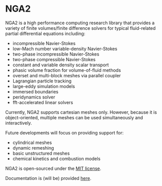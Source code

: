 # NGA2

NGA2 is a high performance computing research library that provides a variety of finite volumes/finite difference solvers for typical fluid-related partial differential equations including:
- incompressible Navier-Stokes
- low-Mach number variable-density Navier-Stokes
- two-phase incompressible Navier-Stokes
- two-phase compressible Navier-Stokes
- constant and variable density scalar transport
- phasic volume fraction for volume-of-fluid methods
- overset and multi-block meshes via parallel coupler
- Lagrangian particle tracking
- large-eddy simulation models
- immersed boundaries
- peridynamics solver
- fft-accelerated linear solvers

Currently, NGA2 supports cartesian meshes only. However, because it is object-oriented, multiple meshes can be used simultaneously and interactively.

Future developments will focus on providing support for:
- cylindrical meshes
- dynamic remeshing
- basic unstructured meshes
- chemical kinetics and combustion models

NGA2 is open-sourced under the [MIT license](./LICENSE).

Documentation is (will be) provided [here](https://nga2.readthedocs.io).
